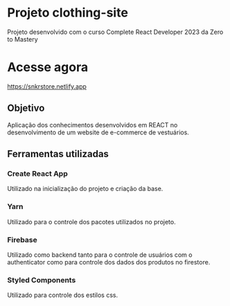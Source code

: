 # Projeto clothing-site

Projeto desenvolvido com o curso Complete React Developer 2023 da Zero to Mastery

# Acesse agora 

https://snkrstore.netlify.app

## Objetivo

Aplicação dos conhecimentos desenvolvidos em REACT no desenvolvimento de um website de e-commerce de vestuários.

## Ferramentas utilizadas

### Create React App
  Utilizado na inicialização do projeto e criação da base.

### Yarn
  Utilizado para o controle dos pacotes utilizados no projeto.

### Firebase
  Utilizado como backend tanto para o controle de usuários com o authenticator como para controle dos dados dos produtos no firestore.

### Styled Components
  Utilizado para controle dos estilos css.

  
